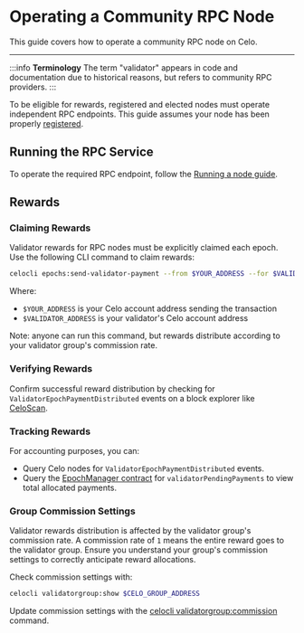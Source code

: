 # Operating a Community RPC Node

This guide covers how to operate a community RPC node on Celo.

---

:::info **Terminology**
The term "validator" appears in code and documentation due to historical reasons, but refers to community RPC providers.
:::

To be eligible for rewards, registered and elected nodes must operate independent RPC endpoints. This guide assumes your node has been properly [registered](/cel2/operators/registering-as-rpc-node).

## Running the RPC Service

To operate the required RPC endpoint, follow the [Running a node guide](run-node.md).

## Rewards

### Claiming Rewards

Validator rewards for RPC nodes must be explicitly claimed each epoch. Use the following CLI command to claim rewards:

```bash
celocli epochs:send-validator-payment --from $YOUR_ADDRESS --for $VALIDATOR_ADDRESS
```

Where:

- `$YOUR_ADDRESS` is your Celo account address sending the transaction
- `$VALIDATOR_ADDRESS` is your validator's Celo account address

Note: anyone can run this command, but rewards distribute according to your validator group's commission rate.

### Verifying Rewards

Confirm successful reward distribution by checking for `ValidatorEpochPaymentDistributed` events on a block explorer like [CeloScan](https://celoscan.io/address/0xf424b5e85b290b66ac20f8a9eab75e25a526725e).

### Tracking Rewards

For accounting purposes, you can:

- Query Celo nodes for `ValidatorEpochPaymentDistributed` events.
- Query the [EpochManager contract](/contracts/core-contracts) for `validatorPendingPayments` to view total allocated payments.

### Group Commission Settings

Validator rewards distribution is affected by the validator group's commission rate. A commission rate of `1` means the entire reward goes to the validator group. Ensure you understand your group's commission settings to correctly anticipate reward allocations.

Check commission settings with:

```bash
celocli validatorgroup:show $CELO_GROUP_ADDRESS
```

Update commission settings with the [celocli validatorgroup:commission](/cli/validatorgroup#commission) command.
